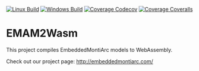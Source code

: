 [![Linux Build][travis-image]][travis-url]
[![Windows Build][appveyor-image]][appveyor-url]
[![Coverage Codecov][codecov-image]][codecov-url]
[![Coverage Coveralls][coveralls-image]][coveralls-url]
# EMAM2Wasm

This project compiles EmbeddedMontiArc models to WebAssembly.

Check out our project page: http://embeddedmontiarc.com/

[travis-image]: https://img.shields.io/travis/EmbeddedMontiArc/EMAM2Wasm.svg?branch=master&label=linux
[travis-url]: https://travis-ci.org/EmbeddedMontiArc/EMAM2Wasm
[appveyor-image]: https://img.shields.io/appveyor/ci/sbrunecker/emam2wasm/master.svg?label=windows
[appveyor-url]: https://ci.appveyor.com/project/sbrunecker/emam2wasm
[codecov-image]: https://img.shields.io/codecov/c/github/EmbeddedMontiArc/EMAM2Wasm/master.svg?label=all%20tests
[codecov-url]: https://codecov.io/gh/EmbeddedMontiArc/EMAM2Wasm/branch/master
[coveralls-image]: https://img.shields.io/coveralls/EmbeddedMontiArc/EMAM2Wasm/master.svg?label=unit%20tests
[coveralls-url]: https://coveralls.io/github/EmbeddedMontiArc/EMAM2Wasm?branch=master
